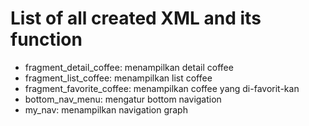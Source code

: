 # List of all created XML and its function
-	fragment_detail_coffee: menampilkan detail coffee
-	fragment_list_coffee: menampilkan list coffee
-	fragment_favorite_coffee: menampilkan coffee yang di-favorit-kan
-	bottom_nav_menu: mengatur bottom navigation
-	my_nav: menampilkan navigation graph
